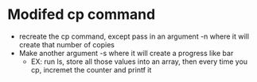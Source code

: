 # Modifed cp command
- recreate the cp command, except pass in an argument -n where it will create that number of copies
- Make another argument -s where it will create a progress like bar 
	- EX: run ls, store all those values into an array, then every time you cp, incremet the counter and printf it
